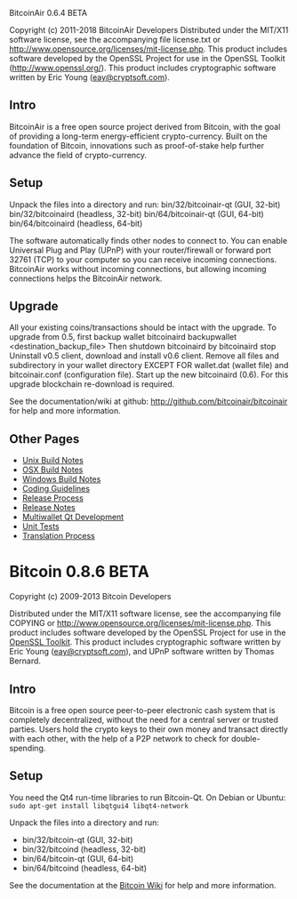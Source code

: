 BitcoinAir 0.6.4 BETA

Copyright (c) 2011-2018 BitcoinAir Developers
Distributed under the MIT/X11 software license, see the accompanying
file license.txt or http://www.opensource.org/licenses/mit-license.php.
This product includes software developed by the OpenSSL Project for use in
the OpenSSL Toolkit (http://www.openssl.org/).  This product includes
cryptographic software written by Eric Young (eay@cryptsoft.com).


Intro
-----
BitcoinAir is a free open source project derived from Bitcoin, with
the goal of providing a long-term energy-efficient crypto-currency.
Built on the foundation of Bitcoin, innovations such as proof-of-stake
help further advance the field of crypto-currency.


Setup
-----
Unpack the files into a directory and run:
 bin/32/bitcoinair-qt (GUI, 32-bit)
 bin/32/bitcoinaird (headless, 32-bit)
 bin/64/bitcoinair-qt (GUI, 64-bit)
 bin/64/bitcoinaird (headless, 64-bit)

The software automatically finds other nodes to connect to.  You can
enable Universal Plug and Play (UPnP) with your router/firewall
or forward port 32761 (TCP) to your computer so you can receive
incoming connections.  BitcoinAir works without incoming connections,
but allowing incoming connections helps the BitcoinAir network.


Upgrade
-------
All your existing coins/transactions should be intact with the upgrade.
To upgrade from 0.5, first backup wallet
bitcoinaird backupwallet <destination_backup_file>
Then shutdown bitcoinaird by
bitcoinaird stop
Uninstall v0.5 client, download and install v0.6 client.
Remove all files and subdirectory in your wallet directory EXCEPT FOR
wallet.dat (wallet file) and bitcoinair.conf (configuration file).
Start up the new bitcoinaird (0.6).
For this upgrade blockchain re-download is required.


See the documentation/wiki at github:
  http://github.com/bitcoinair/bitcoinair
for help and more information.


Other Pages
---------------------
- [Unix Build Notes](build-unix.md)
- [OSX Build Notes](build-osx.md)
- [Windows Build Notes](build-msw.md)
- [Coding Guidelines](coding.md)
- [Release Process](release-process.md)
- [Release Notes](release-notes.md)
- [Multiwallet Qt Development](multiwallet-qt.md)
- [Unit Tests](unit-tests.md)
- [Translation Process](translation_process.md)




Bitcoin 0.8.6 BETA
====================

Copyright (c) 2009-2013 Bitcoin Developers

Distributed under the MIT/X11 software license, see the accompanying
file COPYING or http://www.opensource.org/licenses/mit-license.php.
This product includes software developed by the OpenSSL Project for use in the [OpenSSL Toolkit](http://www.openssl.org/). This product includes
cryptographic software written by Eric Young ([eay@cryptsoft.com](mailto:eay@cryptsoft.com)), and UPnP software written by Thomas Bernard.


Intro
---------------------
Bitcoin is a free open source peer-to-peer electronic cash system that is
completely decentralized, without the need for a central server or trusted
parties.  Users hold the crypto keys to their own money and transact directly
with each other, with the help of a P2P network to check for double-spending.


Setup
---------------------
You need the Qt4 run-time libraries to run Bitcoin-Qt. On Debian or Ubuntu:
	`sudo apt-get install libqtgui4 libqt4-network`

Unpack the files into a directory and run:

- bin/32/bitcoin-qt (GUI, 32-bit)
- bin/32/bitcoind (headless, 32-bit)
- bin/64/bitcoin-qt (GUI, 64-bit)
- bin/64/bitcoind (headless, 64-bit)

See the documentation at the [Bitcoin Wiki](https://en.bitcoin.it/wiki/Main_Page)
for help and more information.

